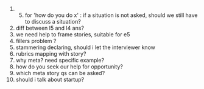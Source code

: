 1. 5. for 'how do you do x' : if a situation is not asked, should we still have to discuss a situation?
2. diff between l5 and l4 ans?
3. we need help to frame stories, suitable for e5
2. fillers problem ?
3. stammering declaring, should i let the interviewer know
4. rubrics mapping with story?
7. why meta? need specific example?
8. how do you seek our help for opportunity?
5. which meta story qs can be asked?
9. should i talk about startup?